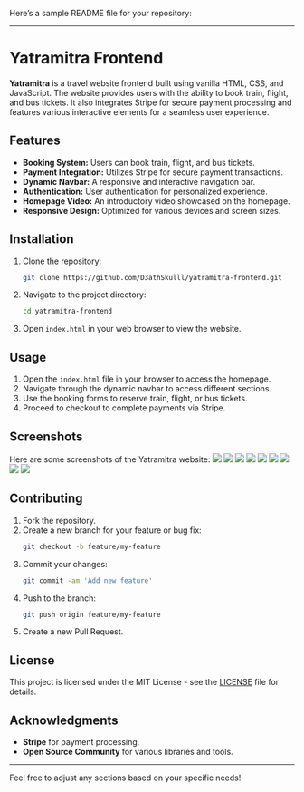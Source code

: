 Here’s a sample README file for your repository:

---

# Yatramitra Frontend

**Yatramitra** is a travel website frontend built using vanilla HTML, CSS, and JavaScript. The website provides users with the ability to book train, flight, and bus tickets. It also integrates Stripe for secure payment processing and features various interactive elements for a seamless user experience.

## Features

- **Booking System:** Users can book train, flight, and bus tickets.
- **Payment Integration:** Utilizes Stripe for secure payment transactions.
- **Dynamic Navbar:** A responsive and interactive navigation bar.
- **Authentication:** User authentication for personalized experience.
- **Homepage Video:** An introductory video showcased on the homepage.
- **Responsive Design:** Optimized for various devices and screen sizes.

## Installation

1. Clone the repository:
   ```bash
   git clone https://github.com/D3athSkulll/yatramitra-frontend.git
   ```
2. Navigate to the project directory:
   ```bash
   cd yatramitra-frontend
   ```
3. Open `index.html` in your web browser to view the website.

## Usage

1. Open the `index.html` file in your browser to access the homepage.
2. Navigate through the dynamic navbar to access different sections.
3. Use the booking forms to reserve train, flight, or bus tickets.
4. Proceed to checkout to complete payments via Stripe.

## Screenshots
Here are some screenshots of the Yatramitra website:
![](./assets/image/ss1.png)
![](./assets/image/ss2.png)
![](./assets/image/ss3.png)
![](./assets/image/ss4.png)
![](./assets/image/ss5.png)
![](./assets/image/ss6.png)
![](./assets/image/ss7.png)
![](./assets/image/ss8.png)
![](./assets/image/ss9.png)
## Contributing

1. Fork the repository.
2. Create a new branch for your feature or bug fix:
   ```bash
   git checkout -b feature/my-feature
   ```
3. Commit your changes:
   ```bash
   git commit -am 'Add new feature'
   ```
4. Push to the branch:
   ```bash
   git push origin feature/my-feature
   ```
5. Create a new Pull Request.

## License

This project is licensed under the MIT License - see the [LICENSE](LICENSE) file for details.

## Acknowledgments

- **Stripe** for payment processing.
- **Open Source Community** for various libraries and tools.

---

Feel free to adjust any sections based on your specific needs!
